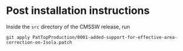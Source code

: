 # Post installation instructions

Inside the `src` directory of the CMSSW release, run

    git apply PatTopProduction/0001-added-support-for-effective-area-correction-on-Isola.patch
